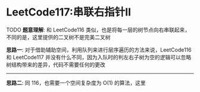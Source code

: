 # LeetCode117:串联右指针Ⅱ


TODO
**题意理解**: 和 LeetCode116 类似，也是将每一层的树节点向右串联起来，不同的是，这里提供的二叉树不是完美二叉树

**思路一**: 对于借助辅助空间，利用队列来进行层序遍历的方法来说，LeetCode116 和 LeetCode117 并没有什么不同，因为入队时的判左右子树为空的逻辑可以忽略树结构带来的差异，代码不需要任何的更改

---

**思路二**: 同 116，也需要一个空间复杂度为 O(1) 的算法，这里